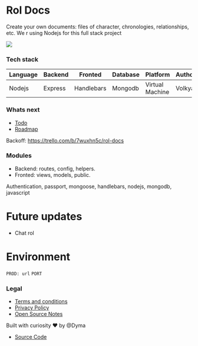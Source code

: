# Rol Docs 

Create your own documents: files of character, chronologies, relationships, etc.
We r using Nodejs for this full stack project

![](docs/rolDocs.png)

### Tech stack

| Language | Backend | Fronted | Database | Platform | Author |
| -------- | -------- |--------|--------|--------|--------|
| Nodejs | Express | Handlebars | Mongodb | Virtual Machine | Volkya |

### Whats next

- [Todo]()
- [Roadmap]()


Backoff: https://trello.com/b/7wuxhn5c/rol-docs

### Modules


- Backend: routes, config, helpers.
- Fronted: views, models, public.

Authentication, passport, mongoose, handlebars, nodejs, mongodb, javascript

# Future updates

- Chat rol

# Environment
`PROD: url`
`PORT`

### Legal

- [Terms and conditions]()
- [Privacy Policy]()
- [Open Source Notes]()

Built with curiosity ❤️ by @Dyma

- [Source Code]()
